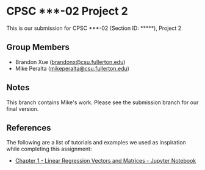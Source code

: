 
# CPSC \*\*\*-02 Project 2

This is our submission for CPSC \*\*\*-02 (Section ID: \*\*\*\*\*), Project 2

## Group Members

* Brandon Xue (brandonx@csu.fullerton.edu)
* Mike Peralta (mikeperalta@csu.fullerton.edu)

## Notes

This branch contains Mike's work. Please see the submission branch for our final version.

## References

The following are a list of tutorials and examples we used as inspiration while completing this assignment:

* [Chapter 1 - Linear Regression Vectors and Matrices - Jupyter Notebook](https://github.com/sdrogers/fcmlcode/blob/master/notebooks/chapter1/linear_regression_vectors_and_matrices.ipynb)

